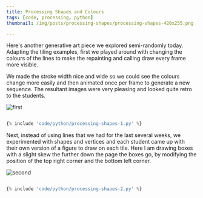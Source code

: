 ```yaml
---
title: Processing Shapes and Colours
tags: [code, processing, python]
thumbnail: /img/posts/processing-shapes/processing-shapes-420x255.png

---
```


Here's another generative art piece we explored semi-randomly today. Adapting the tiling examples, first we played around with changing the
colours of the lines to make the repainting and calling draw every frame more visible.

We made the stroke width nice and wide so we could see the colours change more easily and then animated once per frame to generate a new sequence. The
resultant images were very pleasing and looked quite retro to the students.

![first](/assets/img/posts/processing-shapes/processing-shapes-1.png)

```python

{% include 'code/python/processing-shapes-1.py' %}

```

Next, instead of using lines that we had for the last several weeks, we experimented with shapes and vertices and each student came up with their
own version of a figure to draw on each tile. Here I am drawing boxes with a slight skew the further down the page the boxes go, by modifying the position
of the top right corner and the bottom left corner.

![second](/assets/img/posts/processing-shapes/processing-shapes-2.png)

```python

{% include 'code/python/processing-shapes-2.py' %}

```
